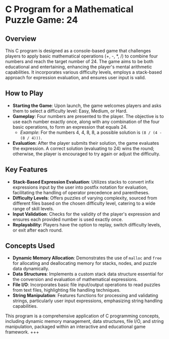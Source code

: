 # C Program for a Mathematical Puzzle Game: 24

## Overview
This C program is designed as a console-based game that challenges players to apply basic mathematical operations (+, -, *, /) to combine four numbers and reach the target number of 24. The game aims to be both educational and entertaining, enhancing the player's mental arithmetic capabilities. It incorporates various difficulty levels, employs a stack-based approach for expression evaluation, and ensures user input is valid.

## How to Play

- **Starting the Game**: Upon launch, the game welcomes players and asks them to select a difficulty level: Easy, Medium, or Hard.
- **Gameplay**: Four numbers are presented to the player. The objective is to use each number exactly once, along with any combination of the four basic operations, to form an expression that equals 24.
    - *Example*: For the numbers 4, 4, 8, 8, a possible solution is `(8 / (4 - (8 / 4)))`.
- **Evaluation**: After the player submits their solution, the game evaluates the expression. A correct solution (evaluating to 24) wins the round; otherwise, the player is encouraged to try again or adjust the difficulty.

## Key Features

- **Stack-Based Expression Evaluation**: Utilizes stacks to convert infix expressions input by the user into postfix notation for evaluation, facilitating the handling of operator precedence and parentheses.
- **Difficulty Levels**: Offers puzzles of varying complexity, sourced from different files based on the chosen difficulty level, catering to a wide range of skill levels.
- **Input Validation**: Checks for the validity of the player's expression and ensures each provided number is used exactly once.
- **Replayability**: Players have the option to replay, switch difficulty levels, or exit after each round.

## Concepts Used

- **Dynamic Memory Allocation**: Demonstrates the use of `malloc` and `free` for allocating and deallocating memory for stacks, nodes, and puzzle data dynamically.
- **Data Structures**: Implements a custom stack data structure essential for the conversion and evaluation of mathematical expressions.
- **File I/O**: Incorporates basic file input/output operations to read puzzles from text files, highlighting file handling techniques.
- **String Manipulation**: Features functions for processing and validating strings, particularly user input expressions, emphasizing string handling capabilities.

This program is a comprehensive application of C programming concepts, including dynamic memory management, data structures, file I/O, and string manipulation, packaged within an interactive and educational game framework.
+++
